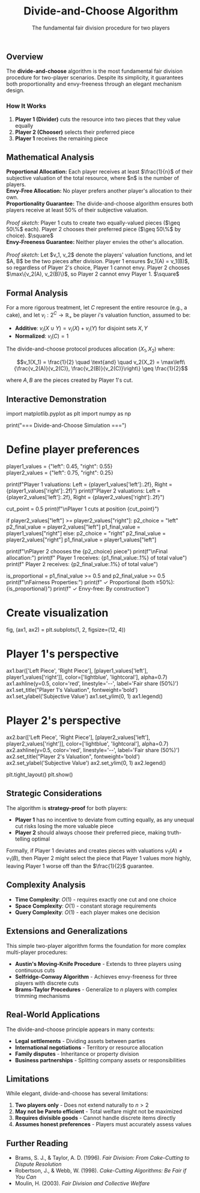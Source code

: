 ﻿---
layout: algorithm
title: "Divide-and-Choose Algorithm"
subtitle: "The fundamental fair division procedure for two players"
permalink: /algorithms/divide-and-choose/

# Algorithm Metadata
difficulty: beginner
players: 2
properties: ["Proportional", "Envy-free", "Strategy-proof"]
algorithm_type: "Discrete"

# Demo Configuration
has_demo: true
demo_description: "Explore the algorithm with concrete examples and see fairness properties in action"

# Navigation
next_algorithm:
  title: "Austin's Moving-Knife"
  url: "/algorithms/austins-moving-knife/"
---

## Overview

The **divide-and-choose** algorithm is the most fundamental fair division procedure for two-player scenarios. Despite its simplicity, it guarantees both proportionality and envy-freeness through an elegant mechanism design.

### How It Works

1. **Player 1 (Divider)** cuts the resource into two pieces that they value equally
2. **Player 2 (Chooser)** selects their preferred piece  
3. **Player 1** receives the remaining piece

## Mathematical Analysis

<div class="definition">
    <strong>Proportional Allocation:</strong> Each player receives at least $\frac{1}{n}$ of their subjective valuation of the total resource, where $n$ is the number of players.
</div>

<div class="definition">
    <strong>Envy-Free Allocation:</strong> No player prefers another player's allocation to their own.
</div>

<div class="theorem">
    <strong>Proportionality Guarantee:</strong> The divide-and-choose algorithm ensures both players receive at least 50% of their subjective valuation.
    <br><br><em>Proof sketch:</em> Player 1 cuts to create two equally-valued pieces ($\geq 50\%$ each). Player 2 chooses their preferred piece ($\geq 50\%$ by choice). $\square$
</div>

<div class="theorem">
    <strong>Envy-Freeness Guarantee:</strong> Neither player envies the other's allocation.
    <br><br><em>Proof sketch:</em> Let $v_1, v_2$ denote the players' valuation functions, and let $A, B$ be the two pieces after division. Player 1 ensures $v_1(A) = v_1(B)$, so regardless of Player 2's choice, Player 1 cannot envy. Player 2 chooses $\max\{v_2(A), v_2(B)\}$, so Player 2 cannot envy Player 1. $\square$
</div>

## Formal Analysis

For a more rigorous treatment, let $C$ represent the entire resource (e.g., a cake), and let $v_i: 2^C \to \mathbb{R}_+$ be player $i$'s valuation function, assumed to be:
- **Additive**: $v_i(X \cup Y) = v_i(X) + v_i(Y)$ for disjoint sets $X, Y$
- **Normalized**: $v_i(C) = 1$

The divide-and-choose protocol produces allocation $(X_1, X_2)$ where:

$$v_1(X_1) = \frac{1}{2} \quad \text{and} \quad v_2(X_2) = \max\left\{\frac{v_2(A)}{v_2(C)}, \frac{v_2(B)}{v_2(C)}\right\} \geq \frac{1}{2}$$

where $A, B$ are the pieces created by Player 1's cut.

## Interactive Demonstration

<py-script>
import matplotlib.pyplot as plt
import numpy as np

print("=== Divide-and-Choose Simulation ===")

# Define player preferences
player1_values = {"left": 0.45, "right": 0.55}  
player2_values = {"left": 0.75, "right": 0.25}  

print(f"Player 1 valuations: Left = {player1_values['left']:.2f}, Right = {player1_values['right']:.2f}")
print(f"Player 2 valuations: Left = {player2_values['left']:.2f}, Right = {player2_values['right']:.2f}")

cut_point = 0.5
print(f"\nPlayer 1 cuts at position {cut_point}")

if player2_values["left"] >= player2_values["right"]:
    p2_choice = "left"
    p2_final_value = player2_values["left"]
    p1_final_value = player1_values["right"]
else:
    p2_choice = "right" 
    p2_final_value = player2_values["right"]
    p1_final_value = player1_values["left"]

print(f"\nPlayer 2 chooses the {p2_choice} piece")
print(f"\nFinal allocation:")
print(f"  Player 1 receives: {p1_final_value:.1%} of total value")
print(f"  Player 2 receives: {p2_final_value:.1%} of total value")

is_proportional = p1_final_value >= 0.5 and p2_final_value >= 0.5
print(f"\nFairness Properties:")
print(f"  ✓ Proportional (both ≥50%): {is_proportional}")
print(f"  ✓ Envy-free: By construction")

# Create visualization
fig, (ax1, ax2) = plt.subplots(1, 2, figsize=(12, 4))

# Player 1's perspective
ax1.bar(['Left Piece', 'Right Piece'], [player1_values['left'], player1_values['right']], 
        color=['lightblue', 'lightcoral'], alpha=0.7)
ax1.axhline(y=0.5, color='red', linestyle='--', label='Fair share (50%)')
ax1.set_title("Player 1's Valuation", fontweight='bold')
ax1.set_ylabel('Subjective Value')
ax1.set_ylim(0, 1)
ax1.legend()

# Player 2's perspective  
ax2.bar(['Left Piece', 'Right Piece'], [player2_values['left'], player2_values['right']], 
        color=['lightblue', 'lightcoral'], alpha=0.7)
ax2.axhline(y=0.5, color='red', linestyle='--', label='Fair share (50%)')
ax2.set_title("Player 2's Valuation", fontweight='bold')
ax2.set_ylabel('Subjective Value')
ax2.set_ylim(0, 1)
ax2.legend()

plt.tight_layout()
plt.show()
</py-script>

## Strategic Considerations

The algorithm is **strategy-proof** for both players:

- **Player 1** has no incentive to deviate from cutting equally, as any unequal cut risks losing the more valuable piece
- **Player 2** should always choose their preferred piece, making truth-telling optimal

Formally, if Player 1 deviates and creates pieces with valuations $v_1(A) \neq v_1(B)$, then Player 2 might select the piece that Player 1 values more highly, leaving Player 1 worse off than the $\frac{1}{2}$ guarantee.

## Complexity Analysis

- **Time Complexity**: $O(1)$ - requires exactly one cut and one choice
- **Space Complexity**: $O(1)$ - constant storage requirements  
- **Query Complexity**: $O(1)$ - each player makes one decision

## Extensions and Generalizations

This simple two-player algorithm forms the foundation for more complex multi-player procedures:

- **Austin's Moving-Knife Procedure** - Extends to three players using continuous cuts
- **Selfridge-Conway Algorithm** - Achieves envy-freeness for three players with discrete cuts  
- **Brams-Taylor Procedures** - Generalize to $n$ players with complex trimming mechanisms

## Real-World Applications

The divide-and-choose principle appears in many contexts:

- **Legal settlements** - Dividing assets between parties
- **International negotiations** - Territory or resource allocation
- **Family disputes** - Inheritance or property division
- **Business partnerships** - Splitting company assets or responsibilities

## Limitations

While elegant, divide-and-choose has several limitations:

1. **Two players only** - Does not extend naturally to $n > 2$
2. **May not be Pareto efficient** - Total welfare might not be maximized
3. **Requires divisible goods** - Cannot handle discrete items directly
4. **Assumes honest preferences** - Players must accurately assess values

## Further Reading

- Brams, S. J., & Taylor, A. D. (1996). *Fair Division: From Cake-Cutting to Dispute Resolution*
- Robertson, J., & Webb, W. (1998). *Cake-Cutting Algorithms: Be Fair if You Can*
- Moulin, H. (2003). *Fair Division and Collective Welfare*